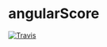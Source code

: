 angularScore
============

[![Travis](https://secure.travis-ci.org/nekan/angularScore.png)](http://travis-ci.org/nekan/angularScore)
